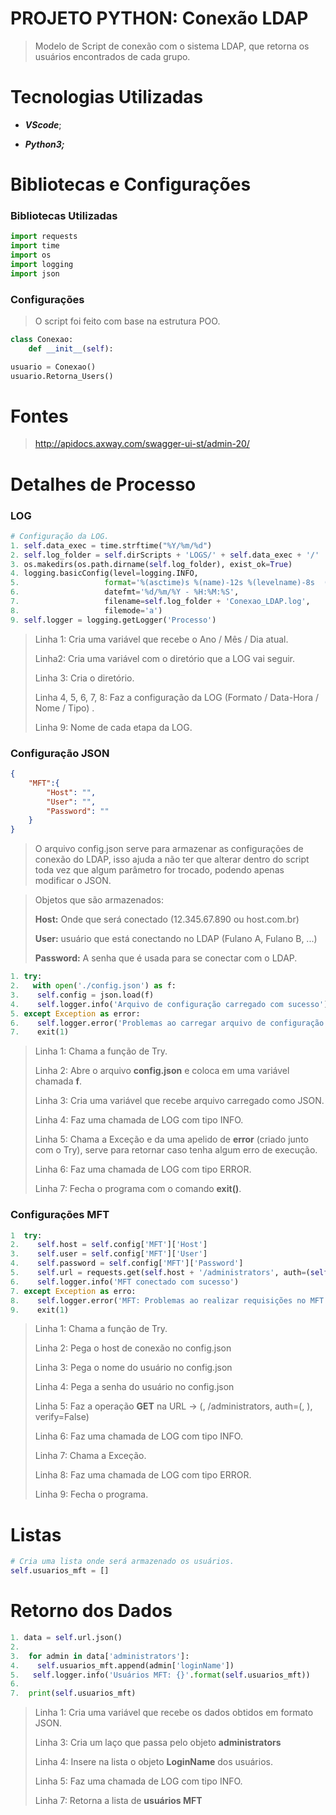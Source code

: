 # PROJETO PYTHON: Conexão LDAP

> Modelo de Script de conexão com o sistema LDAP, que retorna os usuários encontrados de cada grupo.

# Tecnologias Utilizadas

* **_VScode_**;

* **_Python3;_** 

  

# Bibliotecas e Configurações

### Bibliotecas Utilizadas

```python
import requests
import time
import os
import logging
import json
```

### Configurações

> O script foi feito com base na estrutura POO.

```python
class Conexao:
    def __init__(self):

usuario = Conexao()
usuario.Retorna_Users()
```

# Fontes

> http://apidocs.axway.com/swagger-ui-st/admin-20/

# Detalhes de Processo

### LOG

```python
# Configuração da LOG.
1. self.data_exec = time.strftime("%Y/%m/%d")
2. self.log_folder = self.dirScripts + 'LOGS/' + self.data_exec + '/'
3. os.makedirs(os.path.dirname(self.log_folder), exist_ok=True)
4. logging.basicConfig(level=logging.INFO,
5.                   format='%(asctime)s %(name)-12s %(levelname)-8s  (message)s',
6.                   datefmt='%d/%m/%Y - %H:%M:%S',
7.                   filename=self.log_folder + 'Conexao_LDAP.log',
8.                   filemode='a')
9. self.logger = logging.getLogger('Processo')
```

> Linha 1: Cria uma variável que recebe o Ano / Mês / Dia atual.
>
> Linha2:   Cria uma variável com o diretório que a LOG vai seguir.
>
> Linha 3: Cria o diretório.
>
> Linha 4, 5, 6, 7, 8: Faz a configuração da LOG (Formato / Data-Hora / Nome / Tipo) .
>
> Linha 9:  Nome de cada etapa da LOG.

### Configuração JSON

```json
{
    "MFT":{
        "Host": "",
        "User": "",
        "Password": ""
    }
}
```

> O arquivo config.json serve para armazenar as configurações de conexão do LDAP, isso ajuda a não ter que alterar dentro do script toda vez que algum parâmetro for trocado, podendo apenas modificar o JSON.

> Objetos que são armazenados:
>
> __Host:__ Onde que será conectado (12.345.67.890 ou host.com.br)
>
> __User:__ usuário que está conectando no LDAP (Fulano A, Fulano B, ...)
>
> __Password:__ A senha que é usada para se conectar com o LDAP.
>

``` python
1. try:
2.   with open('./config.json') as f:
3.    self.config = json.load(f)
4.    self.logger.info('Arquivo de configuração carregado com sucesso')
5. except Exception as error:
6.    self.logger.error('Problemas ao carregar arquivo de configuração - ERROR: {}'.format(str(error)))
7.    exit(1)
```

> Linha 1: Chama a função de Try.
>
> Linha 2:  Abre o arquivo __config.json__ e coloca em uma variável chamada __f__.
>
> Linha 3:  Cria uma variável  que recebe arquivo carregado como JSON.
>
> Linha 4: Faz uma chamada de LOG com tipo INFO.
>
> Linha 5:  Chama a Exceção e da uma apelido de __error__ (criado junto com o Try), serve para retornar caso tenha algum erro de execução.
>
> Linha 6: Faz uma chamada de LOG com tipo ERROR.
>
> Linha 7: Fecha o programa com o comando __exit()__.



### Configurações MFT

```python
1  try:
2.    self.host = self.config['MFT']['Host']
3.    self.user = self.config['MFT']['User']
4.    self.password = self.config['MFT']['Password']
5.    self.url = requests.get(self.host + '/administrators', auth=(self.user, self.password), verify=False)
6.    self.logger.info('MFT conectado com sucesso')
7. except Exception as erro:
8.    self.logger.error('MFT: Problemas ao realizar requisições no MFT - ERROR: {}'.format(erro))
9.    exit(1)
```

> Linha 1:  Chama a função de Try.
>
> Linha 2: Pega o host de conexão no config.json
>
> Linha 3: Pega o nome do usuário no config.json
>
> Linha 4: Pega a senha do usuário no config.json
>
> Linha 5: Faz a operação __GET__ na URL -> (<host>, /administrators, auth=(<user>, <password>), verify=False)
>
> Linha 6: Faz uma chamada de LOG com tipo INFO.
>
> Linha 7: Chama a Exceção.
>
> Linha 8: Faz uma chamada de LOG com tipo ERROR.
>
> Linha 9: Fecha  o programa.

# Listas

```python
# Cria uma lista onde será armazenado os usuários.
self.usuarios_mft = []
```

# Retorno dos Dados

```python
1. data = self.url.json()
2.
3.  for admin in data['administrators']:
4.    self.usuarios_mft.append(admin['loginName'])
5.   self.logger.info('Usuários MFT: {}'.format(self.usuarios_mft))
6.
7.  print(self.usuarios_mft)
```

> Linha 1: Cria uma variável que recebe os dados obtidos em formato JSON.
>
> Linha 3: Cria um laço que passa pelo objeto __administrators__
>
> Linha 4: Insere na lista o objeto __LoginName__ dos usuários.
>
> Linha 5: Faz uma chamada de LOG com tipo INFO.
>
> Linha 7: Retorna a lista de __usuários MFT__ 